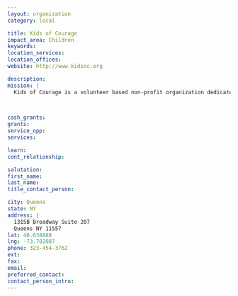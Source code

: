 ```yaml
---
layout: organization
category: local

title: Kids of Courage
impact_area: Children
keywords: 
location_services: 
location_offices: 
website: http://www.kidsoc.org

description: 
mission: |
  Kids of Courage is a volunteer based non-profit organization dedicated to improving the lives of children and young adults with serious medical diagnoses. Kids of Courage serves over 300 families [more] from all over the country. We help everyone regardless of their religious, social and economic background. The programming goes on all year round; complete with trips, weekends and fun events [more]. All services provided are free to the children and families, we firmly believe that these families have enough burdens in their lives without worrying about the finances needed to participate in our activities. Our staff is all volunteer; there are no salaries or financial compensation to any members of the team. 

  

cash_grants: 
grants: 
service_opp: 
services: 

learn: 
cont_relationship: 

salutation: 
first_name: 
last_name: 
title_contact_person: 

city: Queens
state: NY
address: |
  1315B Broadway Suite 207     
  Queens NY 11557
lat: 40.638888
lng: -73.702087
phone: 323-454-3762
ext: 
fax: 
email: 
preferred_contact: 
contact_person_intro: 
---
```

